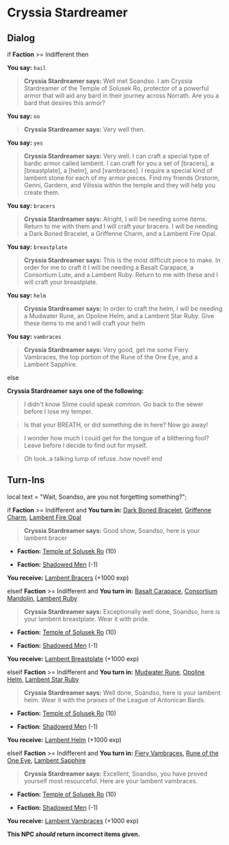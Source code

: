 # Cryssia Stardreamer


## Dialog

if **Faction** >= Indifferent then



**You say:** `hail`




>**Cryssia Stardreamer says:** Well met Soandso. I am Cryssia Stardreamer of the Temple of Solusek Ro, protector of a powerful armor that will aid any bard in their journey across Norrath.  Are you a bard that desires this armor?


**You say:** `no`




>**Cryssia Stardreamer says:** Very well then.


**You say:** `yes`




>**Cryssia Stardreamer says:** Very well. I can craft a special type of bardic armor called lambent.  I can craft for you a set of [bracers], a [breastplate], a [helm], and [vambraces]. I require a special kind of lambent stone for each of my armor pieces.  Find my friends Orstorm, Genni, Gardern, and Vilissia within the temple and they will help you create them.


**You say:** `bracers`




>**Cryssia Stardreamer says:** Alright, I will be needing some items. Return to me with them and I will craft your bracers. I will be needing a Dark Boned Bracelet, a Griffenne Charm, and a Lambent Fire Opal.


**You say:** `breastplate`




>**Cryssia Stardreamer says:** This is the most difficult piece to make. In order for me to craft it I will be needing a Basalt Carapace, a Consortium Lute, and a Lambent Ruby. Return to me with these and I will craft your breastplate.


**You say:** `helm`




>**Cryssia Stardreamer says:** In order to craft the helm, I will be needing a Mudwater Rune, an Opoline Helm, and a Lambent Star Ruby. Give these items to me and I will craft your helm


**You say:** `vambraces`




>**Cryssia Stardreamer says:** Very good, get me some Fiery Vambraces, the top portion of the Rune of the One Eye, and a Lambent Sapphire.


else


**Cryssia Stardreamer says one of the following:**

>I didn't know Slime could speak common.  Go back to the sewer before I lose my temper.

>Is that your BREATH, or did something die in here?  Now go away!

>I wonder how much I could get for the tongue of a blithering fool?  Leave before I decide to find out for myself.

>Oh look..a talking lump of refuse..how novel!
end

## Turn-Ins



local text = "Wait, Soandso, are you not forgetting something?";


if **Faction** >= Indifferent and  **You turn in:** [Dark Boned Bracelet](/item/10564), [Griffenne Charm](/item/10563), [Lambent Fire Opal](/item/10128)


>**Cryssia Stardreamer says:** Good show, Soandso, here is your lambent bracer


* __Faction:__ [Temple of Solusek Ro](/faction/415) (10)


* __Faction:__ [Shadowed Men](/faction/416) (-1)


 **You receive:**  [Lambent Bracers](/item/4156) (+1000 exp)

elseif **Faction** >= Indifferent and  **You turn in:** [Basalt Carapace](/item/4100), [Consortium Mandolin](/item/10565), [Lambent Ruby](/item/10118)


>**Cryssia Stardreamer says:** Exceptionally well done, Soandso, here is your lambent breastplate. Wear it with pride.


* __Faction:__ [Temple of Solusek Ro](/faction/415) (10)


* __Faction:__ [Shadowed Men](/faction/416) (-1)


 **You receive:**  [Lambent Breastplate](/item/4154) (+1000 exp)

elseif **Faction** >= Indifferent and  **You turn in:** [Mudwater Rune](/item/10559), [Opoline Helm](/item/4099), [Lambent Star Ruby](/item/10117)


>**Cryssia Stardreamer says:** Well done, Soandso, here is your lambent helm. Wear it with the praises of the League of Antonican Bards.


* __Faction:__ [Temple of Solusek Ro](/faction/415) (10)


* __Faction:__ [Shadowed Men](/faction/416) (-1)


 **You receive:**  [Lambent Helm](/item/4153) (+1000 exp)

elseif **Faction** >= Indifferent and  **You turn in:** [Fiery Vambraces](/item/4113), [Rune of the One Eye](/item/10560), [Lambent Sapphire](/item/10119)


>**Cryssia Stardreamer says:** Excellent, Soandso, you have proved yourself most resourceful. Here are your lambent vambraces.


* __Faction:__ [Temple of Solusek Ro](/faction/415) (10)


* __Faction:__ [Shadowed Men](/faction/416) (-1)


 **You receive:**  [Lambent Vambraces](/item/4155) (+1000 exp)

**This NPC *should* return incorrect items given.**





